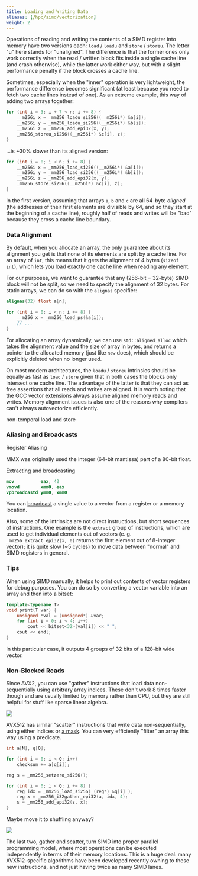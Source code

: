 ```yaml
---
title: Loading and Writing Data
aliases: [/hpc/simd/vectorization]
weight: 2
---
```


Operations of reading and writing the contents of a SIMD register into memory have two versions each: `load` / `loadu` and `store` / `storeu`. The letter "u" here stands for "unaligned". The difference is that the former ones only work correctly when the read / written block fits inside a single cache line (and crash otherwise), while the latter work either way, but with a slight performance penalty if the block crosses a cache line.

Sometimes, especially when the "inner" operation is very lightweight, the performance difference becomes significant (at least because you need to fetch two cache lines instead of one). As an extreme example, this way of adding two arrays together:

```c++
for (int i = 3; i + 7 < n; i += 8) {
    __m256i x = _mm256_loadu_si256((__m256i*) &a[i]);
    __m256i y = _mm256_loadu_si256((__m256i*) &b[i]);
    __m256i z = _mm256_add_epi32(x, y);
    _mm256_storeu_si256((__m256i*) &c[i], z);
}
```

…is ~30% slower than its aligned version:

```c++
for (int i = 0; i < n; i += 8) {
    __m256i x = _mm256_load_si256((__m256i*) &a[i]);
    __m256i y = _mm256_load_si256((__m256i*) &b[i]);
    __m256i z = _mm256_add_epi32(x, y);
    _mm256_store_si256((__m256i*) &c[i], z);
}
```

In the first version, assuming that arrays `a`, `b` and `c` are all 64-byte *aligned* (the addresses of their first elements are divisible by 64, and so they start at the beginning of a cache line), roughly half of reads and writes will be "bad" because they cross a cache line boundary.

### Data Alignment

By default, when you allocate an array, the only guarantee about its alignment you get is that none of its elements are split by a cache line. For an array of `int`, this means that it gets the alignment of 4 bytes (`sizeof int`), which lets you load exactly one cache line when reading any element.

For our purposes, we want to guarantee that any (256-bit = 32-byte) SIMD block will not be split, so we need to specify the alignment of 32 bytes. For static arrays, we can do so with the `alignas` specifier:

```c++
alignas(32) float a[n];

for (int i = 0; i < n; i += 8) {
    __m256 x = _mm256_load_ps(&a[i]);
    // ...
}
```

For allocating an array dynamically, we can use `std::aligned_alloc` which takes the alignment value and the size of array in bytes, and returns a pointer to the allocated memory (just like `new` does), which should be explicitly deleted when no longer used.

On most modern architectures, the `loadu` / `storeu` intrinsics should be equally as fast as `load` / `store` given that in both cases the blocks only intersect one cache line. The advantage of the latter is that they can act as free assertions that all reads and writes are aligned. It is worth noting that the GCC vector extensions always assume aligned memory reads and writes. Memory alignment issues is also one of the reasons why compilers can't always autovectorize efficiently.

non-temporal load and store

### Aliasing and Broadcasts

Register Aliasing

MMX was originally used the integer (64-bit mantissa) part of a 80-bit float.

Extracting and broadcasting

```nasm
mov          eax, 42
vmovd        xmm0, eax
vpbroadcastd ymm0, xmm0
```

You can [broadcast](https://software.intel.com/sites/landingpage/IntrinsicsGuide/#expand=6331,5160,588&techs=AVX,AVX2&text=broadcast) a single value to a vector from a register or a memory location.

Also, some of the intrinsics are not direct instructions, but short sequences of instructions. One example is the `extract` group of instructions, which are used to get individual elements out of vectors (e. g. `_mm256_extract_epi32(x, 0)` returns the first element out of 8-integer vector); it is quite slow (~5 cycles) to move data between "normal" and SIMD registers in general.

### Tips

When using SIMD manually, it helps to print out contents of vector registers for debug purposes. You can do so by converting a vector variable into an array and then into a bitset:

```c++
template<typename T>
void print(T var) {
    unsigned *val = (unsigned*) &var;
    for (int i = 0; i < 4; i++)
        cout << bitset<32>(val[i]) << " ";
    cout << endl;
}
```

In this particular case, it outputs 4 groups of 32 bits of a 128-bit wide vector.


### Non-Blocked Reads

Since AVX2, you can use "gather" instructions that load data non-sequentially using arbitrary array indices. These don't work 8 times faster though and are usually limited by memory rather than CPU, but they are still helpful for stuff like sparse linear algebra.

![](../img/gather-scatter.png)

AVX512 has similar "scatter" instructions that write data non-sequentially, using either indices or [a mask](https://software.intel.com/sites/landingpage/IntrinsicsGuide/#text=compress&expand=4754,4479&techs=AVX_512). You can very efficiently "filter" an array this way using a predicate.

```c++
int a[N], q[Q];

for (int i = 0; i < Q; i++)
    checksum += a[q[i]];
```

```c++
reg s = _mm256_setzero_si256();

for (int i = 0; i < Q; i += 8) {
    reg idx = _mm256_load_si256( (reg*) &q[i] );
    reg x = _mm256_i32gather_epi32(a, idx, 4);
    s = _mm256_add_epi32(s, x);
}
```

Maybe move it to shuffling anyway?

![](../img/gather.svg)

The last two, gather and scatter, turn SIMD into proper parallel programming model, where most operations can be executed independently in terms of their memory locations. This is a huge deal: many AVX512-specific algorithms have been developed recently owning to these new instructions, and not just having twice as many SIMD lanes.
